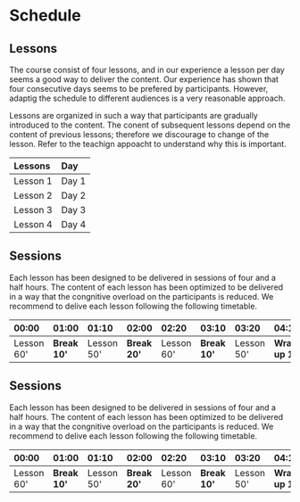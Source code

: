 # Schedule


## Lessons

The course consist of four lessons, and in our experience a lesson per day seems a good way to deliver the content. Our experience has shown that four consecutive days seems to be prefered by participants. However, adaptig the schedule to different audiences is a very reasonable approach. 

Lessons are organized in such a way that participants are gradually introduced to the content. The conent of subsequent lessons depend on the content of previous lessons; therefore we discourage to change of the lesson. Refer to the teachign appoacht to understand why this is important. 

| Lessons | Day |
|:--------------|:---------|
| Lesson 1      | Day 1   |
| Lesson 2      | Day 2   |
| Lesson 3      | Day 3   |
| Lesson 4      | Day 4   |

## Sessions

Each lesson has been designed to be delivered in sessions of four and a half hours. 
The content of each lesson has been optimized to be delivered in a way that the congnitive overload on
the participants is reduced. We recommend to delive each lesson following the following timetable.


| 00:00  | 01:00 | 01:10 | 02:00 | 02:20 | 03:10 | 03:20 | 04:10 | 04:30 |
|:-------|:------|:------|:------|:------|:------|:------|:------|:------|
| Lesson 60' | **Break 10'** | Lesson 50' | **Break 20'** | Lesson 60' | **Break 10'** | Lesson  50'| **Wrap-up 10'** | Closure |

## Sessions

Each lesson has been designed to be delivered in sessions of four and a half hours. 
The content of each lesson has been optimized to be delivered in a way that the congnitive overload on
the participants is reduced. We recommend to delive each lesson following the following timetable.


| 00:00  | 01:00 | 01:10 | 02:00 | 02:20 | 03:10 | 03:20 | 04:10 | 04:30 |
|:-------|:------|:------|:------|:------|:------|:------|:------|:------|
| Lesson 60' | **Break 10'** | Lesson 50' | **Break 20'** | Lesson 60' | **Break 10'** | Lesson  50'| **Wrap-up 10'** | Closure |